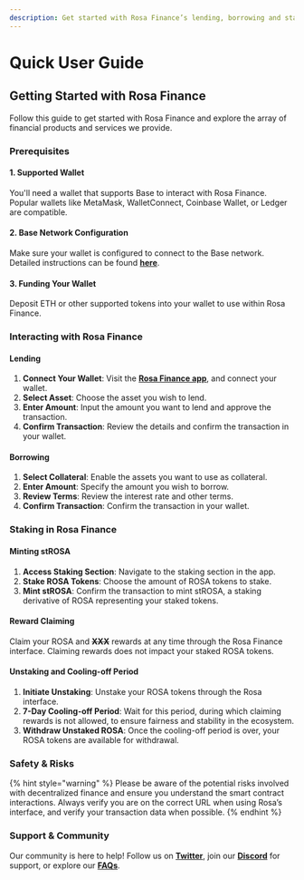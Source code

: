 ```yaml
---
description: Get started with Rosa Finance’s lending, borrowing and staking services.
---
```


# Quick User Guide

## **Getting Started with Rosa Finance**

Follow this guide to get started with Rosa Finance and explore the array of financial products and services we provide.

### **Prerequisites**

#### **1. Supported Wallet**

You'll need a wallet that supports Base to interact with Rosa Finance. Popular wallets like MetaMask, WalletConnect, Coinbase Wallet, or Ledger are compatible.

#### **2. Base Network Configuration**

Make sure your wallet is configured to connect to the Base network. Detailed instructions can be found [**here**](frequently-asked-questions.md#how-do-i-add-arbitrum-on-my-wallet).

#### **3. Funding Your Wallet**

Deposit ETH or other supported tokens into your wallet to use within Rosa Finance.

### **Interacting with Rosa Finance**

#### **Lending**

1. **Connect Your Wallet**: Visit the [**Rosa Finance app**](https://www.rosafinance.io/), and connect your wallet.
2. **Select Asset**: Choose the asset you wish to lend.
3. **Enter Amount**: Input the amount you want to lend and approve the transaction.
4. **Confirm Transaction**: Review the details and confirm the transaction in your wallet.

#### **Borrowing**

1. **Select Collateral**: Enable the assets you want to use as collateral.
2. **Enter Amount**: Specify the amount you wish to borrow.
3. **Review Terms**: Review the interest rate and other terms.
4. **Confirm Transaction**: Confirm the transaction in your wallet.

### **Staking in Rosa Finance**

#### **Minting stROSA**

1. **Access Staking Section**: Navigate to the staking section in the app.
2. **Stake ROSA Tokens**: Choose the amount of ROSA tokens to stake.
3. **Mint stROSA**: Confirm the transaction to mint stROSA, a staking derivative of ROSA representing your staked tokens.

#### **Reward Claiming**

Claim your ROSA and ~~**XXX**~~ rewards at any time through the Rosa Finance interface. Claiming rewards does not impact your staked ROSA tokens.

#### **Unstaking and Cooling-off Period**

1. **Initiate Unstaking**: Unstake your ROSA tokens through the Rosa interface.
2. **7-Day Cooling-off Period**: Wait for this period, during which claiming rewards is not allowed, to ensure fairness and stability in the ecosystem.
3. **Withdraw Unstaked ROSA**: Once the cooling-off period is over, your ROSA tokens are available for withdrawal.

### **Safety & Risks**

{% hint style="warning" %}
Please be aware of the potential risks involved with decentralized finance and ensure you understand the smart contract interactions. Always verify you are on the correct URL when using Rosa’s interface, and verify your transaction data when possible.
{% endhint %}

### **Support & Community**

Our community is here to help! Follow us on [**Twitter**](https://twitter.com/rosa\_finance), join our [**Discord**](https://discord.com/invite/DWxtTaxSqT) for support, or explore our [**FAQs**](frequently-asked-questions.md).
